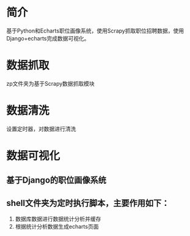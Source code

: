 # 简介
基于Python和Echarts职位画像系统，使用Scrapy抓取职位招聘数据，使用Django+echarts完成数据可视化。

# 数据抓取
zp文件夹为基于Scrapy数据抓取模块

# 数据清洗
设置定时器，对数据进行清洗

# 数据可视化
## 基于Django的职位画像系统

## shell文件夹为定时执行脚本，主要作用如下：
1. 数据库数据进行数据统计分析并缓存
2. 根据统计分析数据生成echarts页面